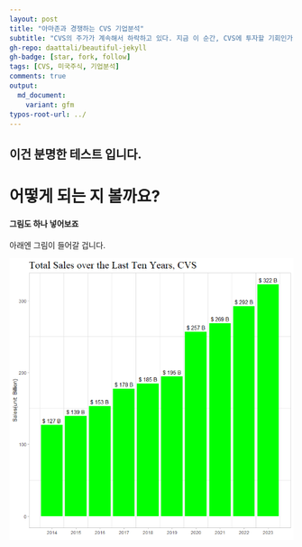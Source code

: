 ```yaml
---
layout: post
title: "아마존과 경쟁하는 CVS 기업분석"
subtitle: "CVS의 주가가 계속해서 하락하고 있다. 지금 이 순간, CVS에 투자할 기회인가?"
gh-repo: daattali/beautiful-jekyll
gh-badge: [star, fork, follow]
tags: [CVS, 미국주식, 기업분석]
comments: true
output:
  md_document:
    variant: gfm
typos-root-url: ../
---
```


## 이건 분명한 테스트 입니다.

# 어떻게 되는 지 볼까요?

#### 그림도 하나 넣어보죠

아래엔 그림이 들어갈 겁니다.

![Rplot](figures/2023-08-12-아마존과-경쟁하는-CVS-기업분석/Rplot.png)